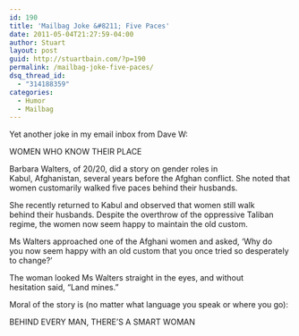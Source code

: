 ```yaml
---
id: 190
title: 'Mailbag Joke &#8211; Five Paces'
date: 2011-05-04T21:27:59-04:00
author: Stuart
layout: post
guid: http://stuartbain.com/?p=190
permalink: /mailbag-joke-five-paces/
dsq_thread_id:
  - "314188359"
categories:
  - Humor
  - Mailbag
---
```

Yet another joke in my email inbox from Dave W:

WOMEN WHO KNOW THEIR PLACE

Barbara Walters, of 20/20, did a story on gender roles in Kabul, Afghanistan, several years before the Afghan conflict. She noted that women customarily walked five paces behind their husbands.

She recently returned to Kabul and observed that women still walk behind their husbands. Despite the overthrow of the oppressive Taliban regime, the women now seem happy to maintain the old custom.

Ms Walters approached one of the Afghani women and asked, &#8216;Why do you now seem happy with an old custom that you once tried so desperately to change?&#8217;

The woman looked Ms Walters straight in the eyes, and without hesitation said, “Land mines.”

Moral of the story is (no matter what language you speak or where you go):

BEHIND EVERY MAN, THERE&#8217;S A SMART WOMAN